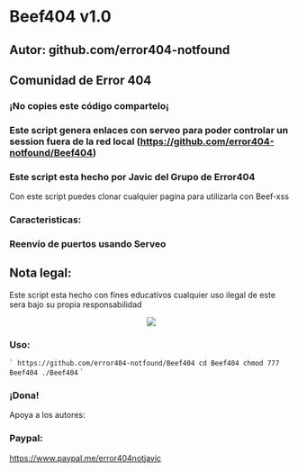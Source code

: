 # Beef404 v1.0
## Autor: github.com/error404-notfound
## Comunidad de Error 404 
### ¡No copies este código compartelo¡
### Este script genera enlaces con serveo para poder controlar un session fuera de la red local (https://github.com/error404-notfound/Beef404)
### Este script esta hecho por Javic del Grupo de Error404

Con este script puedes clonar cualquier pagina para utilizarla con Beef-xss

### Caracteristicas:
### Reenvío de puertos usando Serveo

## Nota legal:

Este script esta hecho con fines educativos cualquier uso ilegal de este sera bajo su propia responsabilidad

<p align="center">
  <img src="https://github.com/error404-notfound/Beef404/blob/master/beef.jpg">  
</p>

### Uso:
`` `
https://github.com/error404-notfound/Beef404
cd Beef404
chmod 777 Beef404
./Beef404
`` `

### ¡Dona!
Apoya a los autores:
### Paypal:
https://www.paypal.me/error404notjavic
